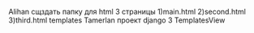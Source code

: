 Alihan сщздать папку для html 3 страницы 1)main.html 2)second.html 3)third.html templates
Tamerlan проект django 3 TemplatesView
